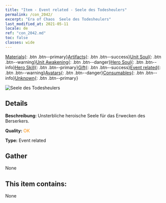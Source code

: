 ```yaml
---
title: "Item - Event related - Seele des Todesheulers"
permalink: /con_2042/
excerpt: "Era of Chaos  Seele des Todesheulers"
last_modified_at: 2021-05-11
locale: de
ref: "con_2042.md"
toc: false
classes: wide
---
```

 [Materials](/ItemsDE/){: .btn .btn--primary}[Artifacts](/ItemsDE/Artifacts/){: .btn .btn--success}[Unit Soul](/ItemsDE/UnitSoul/){: .btn .btn--warning}[Unit Awakening](/ItemsDE/UnitAwakening/){: .btn .btn--danger}[Hero Soul](/ItemsDE/HeroSoul/){: .btn .btn--info}[Hero Skill](/ItemsDE/HeroSkill/){: .btn .btn--primary}[Gift](/ItemsDE/Gift/){: .btn .btn--success}[Event related](/ItemsDE/Events/){: .btn .btn--warning}[Avatars](/ItemsDE/Avatars/){: .btn .btn--danger}[Consumables](/ItemsDE/Consumables/){: .btn .btn--info}[Unknown](/ItemsDE/Unknown/){: .btn .btn--primary}

 ![Seele des Todesheulers](/images/t/juexing_408.jpg)

## Details
 **Beschreibung:** Unsterbliche heroische Seele für das Erwecken des Berserkers.

 **Quality:** <span style="color: #FF8C00">OK</span>

 **Type:** Event related

## Gather

  None

## This item contains:

  None

